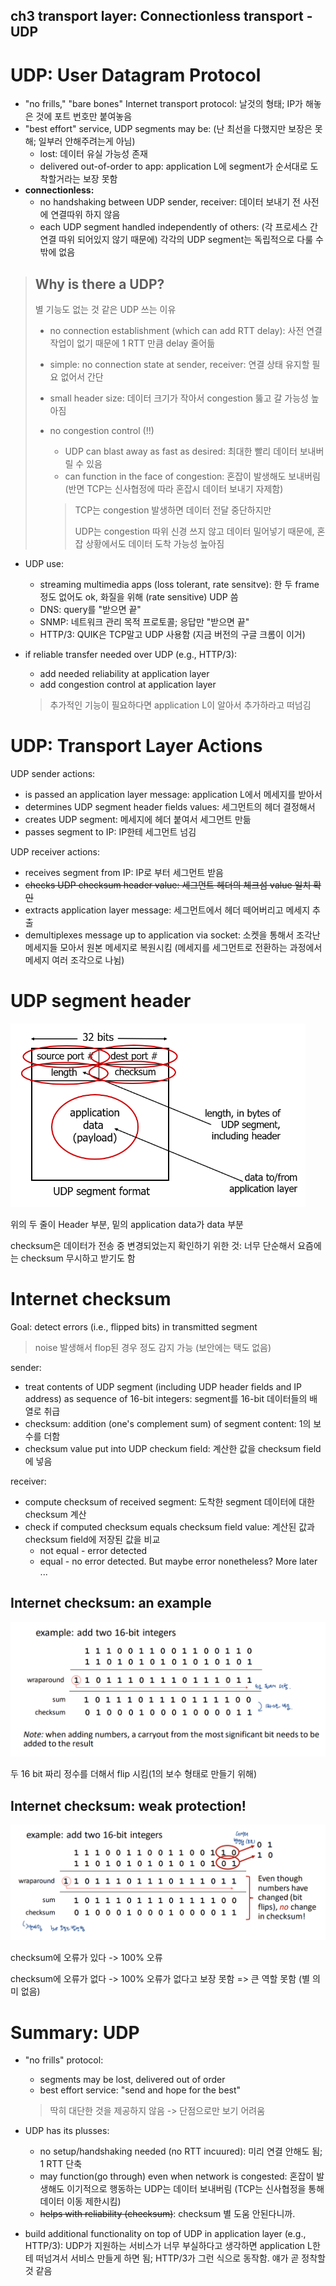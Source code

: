 ## ch3 transport layer: Connectionless transport - UDP

# UDP: User Datagram Protocol

- "no frills," "bare bones" Internet transport protocol: 날것의 형태; IP가 해놓은 것에 포트 번호만 붙여놓음
- "best effort" service, UDP segments may be: (난 최선을 다했지만 보장은 못해; 일부러 안해주려는게 아님)
  - lost: 데이터 유실 가능성 존재
  - delivered out-of-order to app: application L에 segment가 순서대로 도착할거라는 보장 못함
- **connectionless:**
  - no handshaking between UDP sender, receiver: 데이터 보내기 전 사전에 연결따위 하지 않음
  - each UDP segment handled independently of others: (각 프로세스 간 연결 따위 되어있지 않기 때문에) 각각의 UDP segment는 독립적으로 다룰 수 밖에 없음

> ## Why is there a UDP?
>
> 별 기능도 없는 것 같은 UDP 쓰는 이유
>
> - no connection establishment (which can add RTT  delay): 사전 연결 작업이 없기 때문에 1 RTT 만큼 delay 줄어듦
>
> - simple: no connection state at sender, receiver: 연결 상태 유지할 필요 없어서 간단
>
> - small header size: 데이터 크기가 작아서 congestion 뚫고 갈 가능성 높아짐
>
> - no congestion control (!!)
>
>   - UDP can blast away as fast as desired: 최대한 빨리 데이터 보내버릴 수 있음
>   - can function in the face of congestion: 혼잡이 발생해도 보내버림 (반면 TCP는 신사협정에 따라 혼잡시 데이터 보내기 자제함)
>
>   > TCP는 congestion 발생하면 데이터 전달 중단하지만
>   >
>   > UDP는 congestion 따위 신경 쓰지 않고 데이터 밀어넣기 때문에, 혼잡 상황에서도 데이터 도착 가능성 높아짐

- UDP use:

  - streaming multimedia apps (loss tolerant, rate sensitve): 한 두 frame정도 없어도 ok, 화질을 위해 (rate sensitive) UDP 씀
  - DNS: query를 "받으면 끝"
  - SNMP: 네트워크 관리 목적 프로토콜; 응답만 "받으면 끝"
  - HTTP/3: QUIK은 TCP말고 UDP 사용함 (지금 버전의 구글 크롬이 이거)

- if reliable transfer needed over UDP (e.g., HTTP/3):

  - add needed reliability at application layer
  - add congestion control at application layer

  > 추가적인 기능이 필요하다면 application L이 알아서 추가하라고 떠넘김



# UDP: Transport Layer Actions

UDP sender actions:

- is passed an application layer message: application L에서 메세지를 받아서
- determines UDP segment header fields values: 세그먼트의 헤더 결정해서
- creates UDP segment: 메세지에 헤더 붙여서 세그먼트 만듦
- passes segment to IP: IP한테 세그먼트 넘김

UDP receiver actions:

- receives segment from IP: IP로 부터 세그먼트 받음
- ~~checks UDP checksum header value: 세그먼트 헤더의 체크섬 value 일치 확인~~
- extracts application layer message: 세그먼트에서 헤더 떼어버리고 메세지 추출
- demultiplexes message up to application via socket: 소켓을 통해서 조각난 메세지들 모아서 원본 메세지로 복원시킴 (메세지를 세그먼트로 전환하는 과정에서 메세지 여러 조각으로 나뉨)



# UDP segment header

<img src="image/image-20230416175627016.png" alt="image-20230416175627016" style="zoom:67%;" />

위의 두 줄이 Header 부분, 밑의 application data가 data 부분

checksum은 데이터가 전송 중 변경되었는지 확인하기 위한 것: 너무 단순해서 요즘에는 checksum 무시하고 받기도 함



# Internet checksum

Goal: detect errors (i.e., flipped bits) in transmitted segment

> noise 발생해서 flop된 경우 정도 감지 가능 (보안에는 택도 없음)

sender:

- treat contents of UDP segment (including UDP header fields and IP address) as sequence of 16-bit integers: segment를 16-bit 데이터들의 배열로 취급
- checksum: addition (one's complement sum) of segment content: 1의 보수를 더함
- checksum value put into UDP checkum field: 계산한 값을 checksum field에 넣음

receiver:

- compute checksum of received segment: 도착한 segment 데이터에 대한 checksum 계산
- check if computed checksum equals checksum field value: 계산된 값과 checksum field에 저장된 값을 비교
  - not equal - error detected
  - equal - no error detected. But maybe error nonetheless? More later ...

## Internet checksum: an example

![image-20230416181611023](image/image-20230416181611023.png)

두 16 bit 짜리 정수를 더해서 flip 시킴(1의 보수 형태로 만들기 위해)

## Internet checksum: weak protection!

![image-20230416181629737](image/image-20230416181629737.png)

checksum에 오류가 있다 -> 100% 오류

checksum에 오류가 없다 -> 100% 오류가 없다고 보장 못함 => 큰 역할 못함 (별 의미 없음)



# Summary: UDP

- "no frills" protocol:

  - segments may be lost, delivered out of order
  - best effort service: "send and hope for the best"

  > 딱히 대단한 것을 제공하지 않음 -> 단점으로만 보기 어려움

- UDP has its plusses:
  - no setup/handshaking needed (no RTT incuured): 미리 연결 안해도 됨; 1 RTT 단축
  - may function(go through) even when network is congested: 혼잡이 발생해도 이기적으로 행동하는 UDP는 데이터 보내버림 (TCP는 신사협정을 통해 데이터 이동 제한시킴)
  - ~~helps with reliability (checksum)~~: checksum 별 도움 안된다니까.
- build additional functionality on top of UDP in application layer (e.g., HTTP/3): UDP가 지원하는 서비스가 너무 부실하다고 생각하면 application L한테 떠넘겨서 서비스 만들게 하면 됨; HTTP/3가 그런 식으로 동작함. 얘가 곧 정착할것 같음

